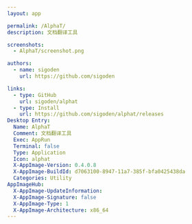 ```yaml
---
layout: app

permalink: /AlphaT/
description: 文档翻译工具

screenshots:
  - AlphaT/screenshot.png

authors:
  - name: sigoden
    url: https://github.com/sigoden

links:
  - type: GitHub
    url: sigoden/alphat
  - type: Install
    url: https://github.com/sigoden/alphat/releases
Desktop Entry:
  Name: AlphaT
  Comment: 文档翻译工具
  Exec: AppRun
  Terminal: false
  Type: Application
  Icon: alphat
  X-AppImage-Version: 0.4.0.8
  X-AppImage-BuildId: d7063100-8947-11a7-385f-bfa0425438da
  Categories: Utility
AppImageHub:
  X-AppImage-UpdateInformation: 
  X-AppImage-Signature: false
  X-AppImage-Type: 1
  X-AppImage-Architecture: x86_64
---
```

